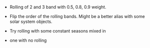 
* Rolling of 2 and 3 band with 0.5, 0.8, 0.9 weight.

* Flip the order of the rolling bands. Might be a better alias with some solar system objects. 

* Try rolling with some constant seasons mixed in

* one with no rolling
